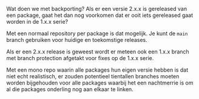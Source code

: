 Wat doen we met backporting? Als er een versie 2.x.x is gereleased van een package, gaat het dan nog voorkomen dat er ooit iets gereleased gaat worden in de 1.x.x serie?

Met een normaal repository per package is dat mogelijk. Je kunt de `main` branch gebruiken voor huidige en toekomstige releases.

Als er een 2.x.x release is geweest wordt er meteen ook een 1.x.x branch met branch protection afgetakt voor fixes op de 1.x.x serie.

Met een mono repo waarin alle packages hun eigen versie hebben is dat niet echt realistisch, er zouden potentieel tientallen branches moeten worden bijgehouden voor alle packages waarbij het een nachtmerrie is om al die packages onderling nog aan elkaar te linken.
